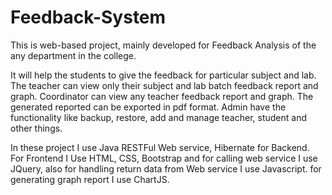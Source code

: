 # Feedback-System
  This is web-based project, mainly developed for Feedback Analysis of the any department in the college. 
  
It will help the students to give the feedback for particular subject and lab. 
The teacher can view only their subject and lab batch feedback report and graph.
Coordinator can view any teacher feedback report and graph. The generated reported can be exported in pdf format. 
Admin have the functionality like backup, restore, add and manage teacher, student and other things.

  In these project I use Java RESTFul Web service, Hibernate for Backend. For Frontend I Use HTML, CSS, Bootstrap
and for calling web service I use JQuery, also for handling return data from Web service I use Javascript.
for generating graph report I use ChartJS.
  
  
